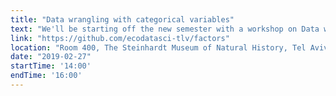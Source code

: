```yaml
---
title: "Data wrangling with categorical variables"
text: "We'll be starting off the new semester with a workshop on Data wrangling with categorical variables. We'll talk about how to work with factors when importing, visualizing, and modeling your data.  We'll be using the dplyr, ggplot2, and forcats packages from the tidyverse."
link: "https://github.com/ecodatasci-tlv/factors"
location: "Room 400, The Steinhardt Museum of Natural History, Tel Aviv"
date: "2019-02-27"
startTime: '14:00'
endTime: '16:00'
---
```

